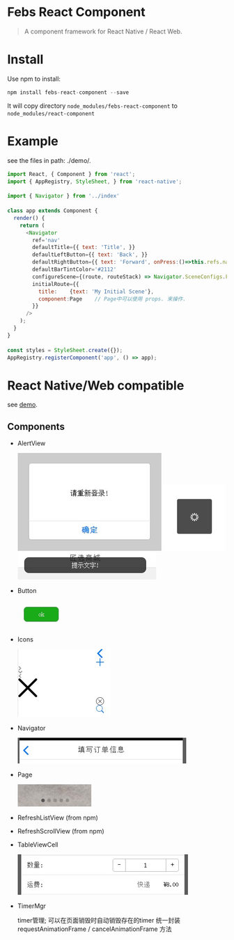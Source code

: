# Febs React Component

> A component framework for React Native / React Web.


# Install

Use npm to install:

```js
npm install febs-react-component --save
```
  It will copy directory `node_modules/febs-react-component` to `node_modules/react-component`

# Example

  see the files in path: ./demo/*.*
  ```js
  import React, { Component } from 'react';
  import { AppRegistry, StyleSheet, } from 'react-native';

  import { Navigator } from '../index'

  class app extends Component {
    render() {
      return (
        <Navigator
          ref='nav'
          defaultTitle={{ text: 'Title', }}
          defaultLeftButton={{ text: 'Back', }}
          defaultRightButton={{ text: 'Forward', onPress:()=>this.refs.nav.pop() }} 
          defaultBarTintColor='#2112'
          configureScene={(route, routeStack) => Navigator.SceneConfigs.FloatFromBottom}
          initialRoute={{
            title:    {text: 'My Initial Scene'}, 
            component:Page    // Page中可以使用 props. 来操作.
          }}
        />
      );
    }
  }

  const styles = StyleSheet.create({});
  AppRegistry.registerComponent('app', () => app);
  ```

# React Native/Web compatible

see [demo](./demo).

## Components

* AlertView

    ![](demo/ui/alertView.jpg)
    ![](demo/ui/loadding.jpg)
    ![](demo/ui/toast.jpg)

* Button

    ![](demo/ui/button.jpg)

* Icons

    ![](demo/ui/icons.jpg)

* Navigator

    ![](demo/ui/nav.jpg)

* Page

    ![](demo/ui/page.jpg)

* RefreshListView    (from npm)
* RefreshScrollView  (from npm)
* TableViewCell

    ![](demo/ui/tableViewCell.jpg)

* TimerMgr
    
    timer管理; 可以在页面销毁时自动销毁存在的timer
    统一封装 requestAnimationFrame / cancelAnimationFrame 方法
